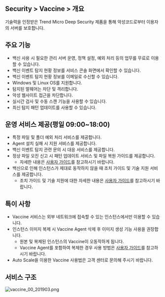 ## Security > Vaccine > 개요

기술력을 인정받은 Trend Micro Deep Security 제품을 통해 악성코드로부터 이용자의 서버를 보호합니다.

## 주요 기능

* 백신 사용 시 필요한 관리 서버 운영, 정책 설정, 예외 처리 등의 업무를 무료로 이용할 수 있습니다.
* 백신 이벤트 탐지 현황 정보를 서비스 콘솔 화면에서 확인할 수 있습니다.
* 백신 이벤트 탐지 현황 정보를 이메일로 수신할 수 있습니다.
* Windows 및 Linux OS를 지원합니다.
* 탐지된 멀웨어는 차단 및 격리합니다.
* 악성 웹사이트 접근을 차단합니다.
* 실시간 검사 및 수동 스캔 기능을 사용할 수 있습니다.
* 최신 탐지 패턴 업데이트를 사용할 수 있습니다.

## 운영 서비스 제공(평일 09:00~18:00)

* 특정 파일 및 폴더 예외 처리 서비스를 제공합니다.
* Agent 설치 실패 시 지원 서비스를 제공합니다.
* 백신 이벤트 탐지 관련 문의 시 대응 서비스를 제공합니다.
* 정상 파일 오진 신고 시 패턴 업데이트 서비스 및 파일 복원 가이드를 제공합니다.
    * 자세한 내용은 [사용자 가이드](http://docs.toast.com/ko/Security/Vaccine/ko/console-guide/)를 참고하시기 바랍니다.
* 백신으로 인해 인스턴스가 제대로 동작하지 않을 때 조치 가이드 및 기술 지원 서비스를 제공합니다.
    * 조치 가이드 및 기술 지원에 대한 자세한 내용은 [사용자 가이드](http://docs.toast.com/ko/Security/Vaccine/ko/console-guide/)를 참고하시기 바랍니다.

## 특이 사항

* Vaccine 서비스는 외부 네트워크에 접속할 수 있는 인스턴스에서만 이용할 수 있습니다.
* 인스턴스 이미지 복제 시 Vaccine Agent 삭제 후 이미지 생성 기능 사용을 권장합니다.
    * 원본 및 복제된 인스턴스의 Vaccine이 오동작하게 됩니다.
    * Vaccine Agent를 포함하여 복제한 경우 사용 방법은 [사용자 가이드](http://docs.toast.com/ko/Security/Vaccine/ko/console-guide/)를 참고하시기 바랍니다.
* Auto Scale을 이용한 Vaccine 사용법은 고객 센터로 문의해 주시기 바랍니다.

## 서비스 구조

![vaccine_00_201903.png](https://static.toastoven.net/prod_vaccine/vaccine_00_201903.png)